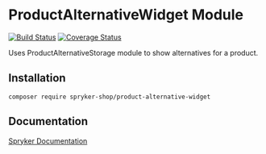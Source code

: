 # ProductAlternativeWidget Module
[![Build Status](https://travis-ci.org/spryker-shop/product-alternative-widget.svg)](https://travis-ci.org/spryker-shop/product-alternative-widget)
[![Coverage Status](https://coveralls.io/repos/github/spryker-shop/product-alternative-widget/badge.svg)](https://coveralls.io/github/spryker-shop/product-alternative-widget)

Uses ProductAlternativeStorage module to show alternatives for a product.

## Installation

```
composer require spryker-shop/product-alternative-widget
```

## Documentation

[Spryker Documentation](https://academy.spryker.com/developing_with_spryker/module_guide/modules.html)
